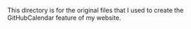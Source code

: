 This directory is for the original files that I used to create the GitHubCalendar feature of my website.